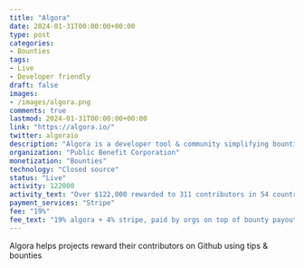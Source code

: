 ```yaml
---
title: "Algora"
date: 2024-01-31T00:00:00+00:00
type: post
categories:
- Bounties
tags:
- Live
- Developer friendly
draft: false
images:
- /images/algora.png
comments: true
lastmod: 2024-01-31T00:00:00+00:00
link: "https://algora.io/"
twitter: algoraio
description: "Algora is a developer tool & community simplifying bounties, hiring & open source sustainability."
organization: "Public Benefit Corporation"
monetization: "Bounties"
technology: "Closed source"
status: "Live"
activity: 122000
activity_text: "Over $122,000 rewarded to 311 contributors in 54 countries, $62,233 in open bounties"
payment_services: "Stripe"
fee: "19%"
fee_text: "19% algora + 4% stripe, paid by orgs on top of bounty payouts"
---
```


Algora helps projects reward their contributors on Github using tips & bounties<!--more-->

